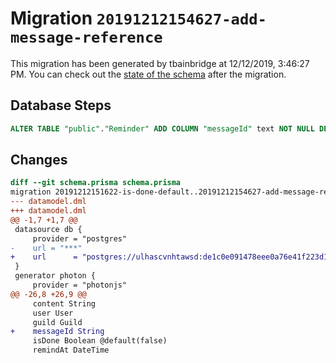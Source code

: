 # Migration `20191212154627-add-message-reference`

This migration has been generated by tbainbridge at 12/12/2019, 3:46:27 PM.
You can check out the [state of the schema](./schema.prisma) after the migration.

## Database Steps

```sql
ALTER TABLE "public"."Reminder" ADD COLUMN "messageId" text NOT NULL DEFAULT '' ;
```

## Changes

```diff
diff --git schema.prisma schema.prisma
migration 20191212151622-is-done-default..20191212154627-add-message-reference
--- datamodel.dml
+++ datamodel.dml
@@ -1,7 +1,7 @@
 datasource db {
     provider = "postgres"
-    url = "***"
+    url      = "postgres://ulhascvnhtawsd:de1c0e091478eee0a76e41f223d1435a4e3d5ae3a5f1dc36a15724eeb02d1c38@ec2-174-129-255-37.compute-1.amazonaws.com:5432/d5agn6r6p90rek?sslmode=require"
 }
 generator photon {
     provider = "photonjs"
@@ -26,8 +26,9 @@
     content String
     user User
     guild Guild
+    messageId String
     isDone Boolean @default(false)
     remindAt DateTime 
```


